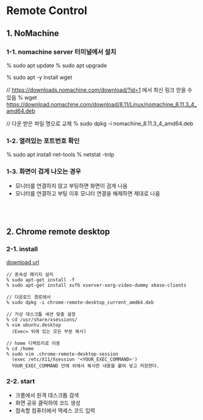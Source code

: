 # Remote Control

## 1. NoMachine

### 1-1. nomachine server 터미널에서 설치
  % sudo apt update
  % sudo apt upgrade

  % sudo apt -y install wget

  // https://downloads.nomachine.com/download/?id=1 에서 최신 링크 얻을 수 있음 
  % wget https://download.nomachine.com/download/8.11/Linux/nomachine_8.11.3_4_amd64.deb

  // 다운 받은 파일 명으로 교체
  % sudo dpkg -i nomachine_8.11.3_4_amd64.deb

### 1-2. 열려있는 포트번호 확인
   % sudo apt install net-tools
   % netstat -tnlp

### 1-3. 화면이 검게 나오는 경우
- 모니터를 연결하지 않고 부팅하면 화면이 검게 나옴
- 모니터를 연결하고 부팅 이후 모니터 연결을 해제하면 제대로 나옴

<br>
<br>

## 2. Chrome remote desktop

### 2-1. install
[download url](dl.google.com/linux/direct/chrome-remote-desktop_current_amd64.deb)

    // 종속성 패키지 설치
    % sudo apt-get install -f
    % sudo apt-get install xvfb xserver-xorg-video-dummy xbase-clients

    // 다운로드 경로에서
    % sudo dpkg -i chrome-remote-desktop_current_amd64.deb

    // 가상 데스크톱 세션 맞춤 설정
    % cd /usr/share/xsessions/
    % vim ubuntu.desktop 
      (Exec= 뒤에 있는 모든 부분 복사)

    // home 디렉토리로 이동 
    % cd /home
    % sudo vim .chrome-remote-desktop-session  
      (exec /etc/X11/Xsession '<YOUR_EXEC_COMMAND>')  
      YOUR_EXEC_COMMAND 안에 위에서 복사한 내용을 붙여 넣고 저장한다.


### 2-2. start
- 크롬에서 원격 데스크톱 검색
- 화면 공유 클릭하여 코드 생성
- 접속할 컴퓨터에서 액세스 코드 입력


    
